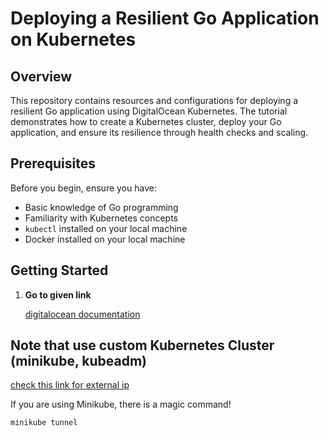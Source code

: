 # Deploying a Resilient Go Application on Kubernetes

## Overview

This repository contains resources and configurations for deploying a resilient Go application using DigitalOcean Kubernetes. The tutorial demonstrates how to create a Kubernetes cluster, deploy your Go application, and ensure its resilience through health checks and scaling.

## Prerequisites

Before you begin, ensure you have:

- Basic knowledge of Go programming
- Familiarity with Kubernetes concepts
- `kubectl` installed on your local machine
- Docker installed on your local machine

## Getting Started

1. **Go to given link**

   [digitalocean documentation](https://www.digitalocean.com/community/tutorials/how-to-deploy-resilient-go-app-digitalocean-kubernetes)

## Note that use custom Kubernetes Cluster (minikube, kubeadm)

[check this link for external ip](https://stackoverflow.com/questions/44110876/kubernetes-service-external-ip-pending)

If you are using Minikube, there is a magic command!
```bash
minikube tunnel